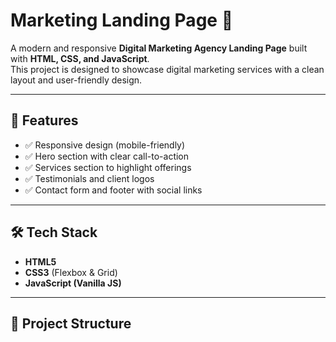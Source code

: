 # Marketing Landing Page 🚀

A modern and responsive **Digital Marketing Agency Landing Page** built with **HTML, CSS, and JavaScript**.  
This project is designed to showcase digital marketing services with a clean layout and user-friendly design.

---

## 📌 Features
- ✅ Responsive design (mobile-friendly)  
- ✅ Hero section with clear call-to-action  
- ✅ Services section to highlight offerings  
- ✅ Testimonials and client logos  
- ✅ Contact form and footer with social links  

---

## 🛠️ Tech Stack
- **HTML5**  
- **CSS3** (Flexbox & Grid)  
- **JavaScript (Vanilla JS)**  

---

## 📂 Project Structure
